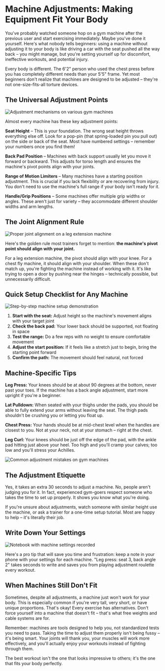# Machine Adjustments: Making Equipment Fit Your Body

You've probably watched someone hop on a gym machine after the previous user and start exercising immediately. Maybe you've done it yourself. Here's what nobody tells beginners: using a machine without adjusting it to your body is like driving a car with the seat pushed all the way back – you might manage, but you're setting yourself up for discomfort, ineffective workouts, and potential injury.

Every body is different. The 6'2" person who used the chest press before you has completely different needs than your 5'5" frame. Yet most beginners don't realize that machines are designed to be adjusted – they're not one-size-fits-all torture devices.

## The Universal Adjustment Points

![Adjustment mechanisms on various gym machines](/images/knowledge-base/a47ac10b-58cc-4372-a567-0e02b2c3d486/adjustment-points.png)

Almost every machine has these key adjustment points:

**Seat Height** – This is your foundation. The wrong seat height throws everything else off. Look for a pop-pin (that spring-loaded pin you pull out) on the side or back of the seat. Most have numbered settings – remember your numbers once you find them!

**Back Pad Position** – Machines with back support usually let you move it forward or backward. This adjusts for torso length and ensures the machine's pivot points align with your joints.

**Range of Motion Limiters** – Many machines have a starting position adjustment. This is crucial if you lack flexibility or are recovering from injury. You don't need to use the machine's full range if your body isn't ready for it.

**Handle/Grip Positions** – Some machines offer multiple grip widths or angles. These aren't just for variety – they accommodate different shoulder widths and arm lengths.

## The Joint Alignment Rule

![Proper joint alignment on a leg extension machine](/images/knowledge-base/a47ac10b-58cc-4372-a567-0e02b2c3d486/joint-alignment.png)

Here's the golden rule most trainers forget to mention: **the machine's pivot point should align with your joint.**

For a leg extension machine, the pivot should align with your knee. For a chest fly machine, it should align with your shoulder. When these don't match up, you're fighting the machine instead of working with it. It's like trying to open a door by pushing near the hinges – technically possible, but unnecessarily difficult.

## Quick Setup Checklist for Any Machine

![Step-by-step machine setup demonstration](/images/knowledge-base/a47ac10b-58cc-4372-a567-0e02b2c3d486/setup-checklist.png)

1. **Start with the seat:** Adjust height so the machine's movement aligns with your target joint
2. **Check the back pad:** Your lower back should be supported, not floating in space
3. **Test the range:** Do a few reps with no weight to ensure comfortable movement
4. **Adjust the start position:** If it feels like a stretch just to begin, bring the starting point forward
5. **Confirm the path:** The movement should feel natural, not forced

## Machine-Specific Tips

**Leg Press:** Your knees should be at about 90 degrees at the bottom, never past your toes. If the machine has a back angle adjustment, start more upright if you're a beginner.

**Lat Pulldown:** When seated with your thighs under the pads, you should be able to fully extend your arms without leaving the seat. The thigh pads shouldn't be crushing you or letting you float up.

**Chest Press:** Your hands should be at mid-chest level when the handles are closest to you. Not at your neck, not at your stomach – right at the chest.

**Leg Curl:** Your knees should be just off the edge of the pad, with the ankle pad hitting just above your heel. Too high and you'll cramp your calves; too low and you'll stress your Achilles.

![Common adjustment mistakes on gym machines](/images/knowledge-base/a47ac10b-58cc-4372-a567-0e02b2c3d486/common-mistakes.png)

## The Adjustment Etiquette

Yes, it takes an extra 30 seconds to adjust a machine. No, people aren't judging you for it. In fact, experienced gym-goers respect someone who takes the time to set up properly. It shows you know what you're doing.

If you're unsure about adjustments, watch someone with similar height use the machine, or ask a trainer for a one-time setup tutorial. Most are happy to help – it's literally their job.

## Write Down Your Settings

![Notebook with machine settings recorded](/images/knowledge-base/a47ac10b-58cc-4372-a567-0e02b2c3d486/settings-notebook.png)

Here's a pro tip that will save you time and frustration: keep a note in your phone with your settings for each machine. "Leg press: seat 3, back angle 2" takes seconds to write and saves you from playing adjustment roulette every workout.

## When Machines Still Don't Fit

Sometimes, despite all adjustments, a machine just won't work for your body. This is especially common if you're very tall, very short, or have unique proportions. That's okay! Every exercise has alternatives. Don't force yourself into a machine that doesn't fit – that's what free weights and cable systems are for.

Remember: machines are tools designed to help you, not standardized tests you need to pass. Taking the time to adjust them properly isn't being fussy – it's being smart. Your joints will thank you, your muscles will work more effectively, and you'll actually enjoy your workouts instead of fighting through them.

The best workout isn't the one that looks impressive to others; it's the one that fits your body perfectly.